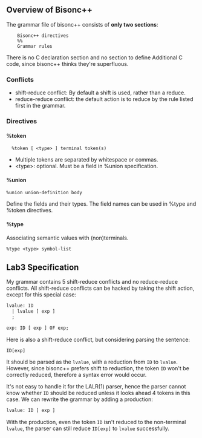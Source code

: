 ## Overview of Bisonc++

The grammar file of bisonc++ consists of **only two sections**:

```
    Bisonc++ directives
    %%
    Grammar rules
```
There is no C declaration section and no section to define Additional C code, since bisonc++ thinks they're superfluous.

### Conflicts

- shift-reduce conflict: By default a shift is used, rather than a reduce.
- reduce-reduce conflict: the default action is to reduce by the rule listed first in the grammar.

### Directives

#### %token

```
  %token [ <type> ] terminal token(s)
```

+ Multiple tokens are separated by whitespace or commas.
+ \<type\>: optional. Must be a field in %union specification.

#### %union

```
%union union-definition body
```

Define the fields and their types. The field names can be used in %type and %token directives.

#### %type

Associating semantic values with (non)terminals.

```
%type <type> symbol-list
```

## Lab3 Specification

My grammar contains 5 shift-reduce conflicts and no reduce-reduce conflicts. All shift-reduce conflicts can be hacked by taking the shift action, except for this special case:

```yacc
lvalue: ID
  | lvalue [ exp ]
  ;

exp: ID [ exp ] OF exp;

```

Here is also a shift-reduce conflict, but considering parsing the sentence:

```
ID[exp]
```

It should be parsed as the `lvalue`, with a reduction from `ID` to `lvalue`. However, since bisonc++ prefers shift to reduction, the token `ID` won't be correctly reduced, therefore a syntax error would occur.

It's not easy to handle it for the LALR(1) parser, hence the parser cannot know whether `ID` should be reduced unless it looks ahead 4 tokens in this case. We can rewrite the grammar by adding a production:

```yacc
lvalue: ID [ exp ]
```

With the production, even the token `ID` isn't reduced to the non-terminal `lvalue`, the parser can still reduce `ID[exp]` to `lvalue` successfully.
